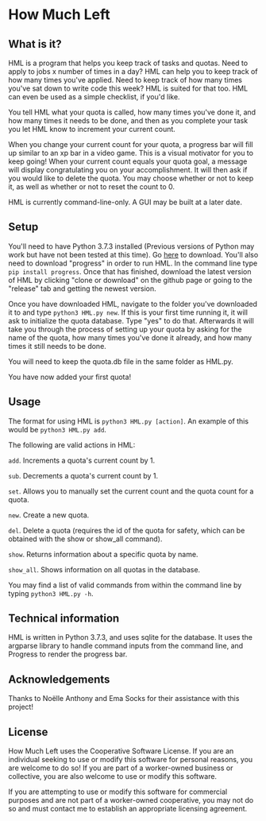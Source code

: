 # How Much Left

## What is it?
HML is a program that helps you keep track of tasks and quotas.  Need to apply to jobs x number of times in a day? HML can help you to keep track of how many times you've applied.  Need to keep track of how many times you've sat down to write code this week?  HML is suited for that too.  HML can even be used as a simple checklist, if you'd like.

You tell HML what your quota is called, how many times you've done it, and how many times it needs to be done, and then as you complete your task you let HML know to increment your current count.

When you change your current count for your quota, a progress bar will fill up similar to an xp bar in a video game.  This is a visual motivator for you to keep going!  When your current count equals your quota goal, a message will display congratulating you on your accomplishment.  It will then ask if you would like to delete the quota.  You may choose whether or not to keep it, as well as whether or not to reset the count to 0.

HML is currently command-line-only.  A GUI may be built at a later date.

## Setup
You'll need to have Python 3.7.3 installed (Previous versions of Python may work but have not been tested at this time).  Go [here](https://www.python.org/downloads/) to download. You'll also need to download "progress" in order to run HML.  In the command line type `pip install progress`.  Once that has finished, download the latest version of HML by clicking "clone or download" on the github page or going to the "release" tab and getting the newest version.  

Once you have downloaded HML, navigate to the folder you've downloaded it to and type `python3 HML.py new`.  If this is your first time running it, it will ask to initialize the quota database.  Type "yes" to do that.  Afterwards it will take you through the process of setting up your quota by asking for the name of the quota, how many times you've done it already, and how many times it still needs to be done.

You will need to keep the quota.db file in the same folder as HML.py.

You have now added your first quota!

## Usage
The format for using HML is `python3 HML.py [action]`.  An example of this would be `python3 HML.py add`.

The following are valid actions in HML:

`add`.  Increments a quota's current count by 1.

`sub`.  Decrements a quota's current count by 1.

`set`.  Allows you to manually set the current count and the quota count for a quota.

`new`.  Create a new quota.

`del`.  Delete a quota (requires the id of the quota for safety, which can be obtained with the show or show_all command).

`show`. Returns information about a specific quota by name.

`show_all`.  Shows information on all quotas in the database.

You may find a list of valid commands from within the command line by typing `python3 HML.py -h`.

## Technical information
HML is written in Python 3.7.3, and uses sqlite for the database.  It uses the argparse library to handle command inputs from the command line, and Progress to render the progress bar.

## Acknowledgements
Thanks to Noëlle Anthony and Ema Socks for their assistance with this project!

## License
How Much Left uses the Cooperative Software License.  If you are an individual seeking to use or modify this software for personal reasons, you are welcome to do so!  If you are part of a worker-owned business or collective, you are also welcome to use or modify this software.

If you are attempting to use or modify this software for commercial purposes and are not part of a worker-owned cooperative, you may not do so and must contact me to establish an appropriate licensing agreement.
